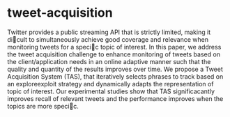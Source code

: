 tweet-acquisition
=================

Twitter provides a public streaming API that is strictly limited, making it dicult to simultaneously achieve good coverage and relevance when monitoring tweets for a specic topic of interest. In this paper, we address the tweet acquisition
challenge to enhance monitoring of tweets based on the client/application needs in an online adaptive manner such that the quality and quantity of the results improves over time. We propose a Tweet Acquisition System (TAS), that iteratively selects phrases to track based on an exploreexploit strategy and dynamically adapts the representation of topic of interest. Our experimental studies show that TAS significacantly improves recall of relevant tweets and the performance improves when the topics are more specic.
